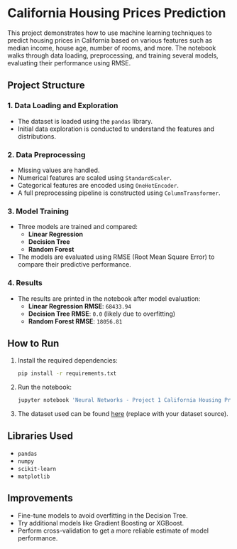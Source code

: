 # California Housing Prices Prediction

This project demonstrates how to use machine learning techniques to predict housing prices in California based on various features such as median income, house age, number of rooms, and more. The notebook walks through data loading, preprocessing, and training several models, evaluating their performance using RMSE.

## Project Structure

### 1. Data Loading and Exploration
- The dataset is loaded using the `pandas` library.
- Initial data exploration is conducted to understand the features and distributions.

### 2. Data Preprocessing
- Missing values are handled.
- Numerical features are scaled using `StandardScaler`.
- Categorical features are encoded using `OneHotEncoder`.
- A full preprocessing pipeline is constructed using `ColumnTransformer`.

### 3. Model Training
- Three models are trained and compared:
  - **Linear Regression**
  - **Decision Tree**
  - **Random Forest**
- The models are evaluated using RMSE (Root Mean Square Error) to compare their predictive performance.

### 4. Results
- The results are printed in the notebook after model evaluation:
  - **Linear Regression RMSE**: `68433.94`
  - **Decision Tree RMSE**: `0.0` (likely due to overfitting)
  - **Random Forest RMSE**: `18056.81`

## How to Run

1. Install the required dependencies:
    ```bash
    pip install -r requirements.txt
    ```

2. Run the notebook:
    ```bash
    jupyter notebook 'Neural Networks - Project 1 California Housing Prices.ipynb'
    ```

3. The dataset used can be found [here](https://raw.githubusercontent.com/ageron/handson-ml/master/datasets/housing/housing.csv) (replace with your dataset source).

## Libraries Used

- `pandas`
- `numpy`
- `scikit-learn`
- `matplotlib`

## Improvements

- Fine-tune models to avoid overfitting in the Decision Tree.
- Try additional models like Gradient Boosting or XGBoost.
- Perform cross-validation to get a more reliable estimate of model performance.
